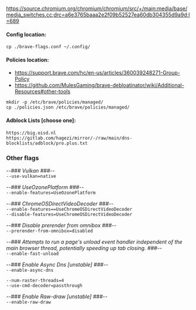 https://source.chromium.org/chromium/chromium/src/+/main:media/base/media_switches.cc;drc=a6e3765baaa2e2f09b52527ea60db304355d9a9d;l=689

#### Config location:
```cp ./brave-flags.conf ~/.config/```

#### Policies location:  
- https://support.brave.com/hc/en-us/articles/360039248271-Group-Policy  
- https://github.com/MulesGaming/brave-debloatinator/wiki/Additional-Resources#other-tools

```
mkdir -p /etc/brave/policies/managed/
cp ./policies.json /etc/brave/policies/managed/
```

#### Adblock Lists [choose one]:  
```https://big.oisd.nl```  
```https://gitlab.com/hagezi/mirror/-/raw/main/dns-blocklists/adblock/pro.plus.txt```

### Other flags  
_--### Vulkan ###--_  
```--use-vulkan=native```  

_--### UseOzonePlatform ###--_  
```--enable-features=UseOzonePlatform```

_--### ChromeOSDirectVideoDecoder ###--_  
```--enable-features==UseChromeOSDirectVideoDecoder```  
```--disable-features=UseChromeOSDirectVideoDecoder```

_--### Disable prerender from omnibox ###--_  
```--prerender-from-omnibox=disabled```  
  
_--### Attempts to run a page's unload event handler independent of the main browser thread, potentially speeding up tab closing. ###--_  
```--enable-fast-unload```

_--### Enable Async Dns [unstable] ###--_  
```--enable-async-dns```  

```--num-raster-threads=4```  
```--use-cmd-decoder=passthrough```  

_--### Enable Raw-draw [unstable] ###--_  
```--enable-raw-draw```  
